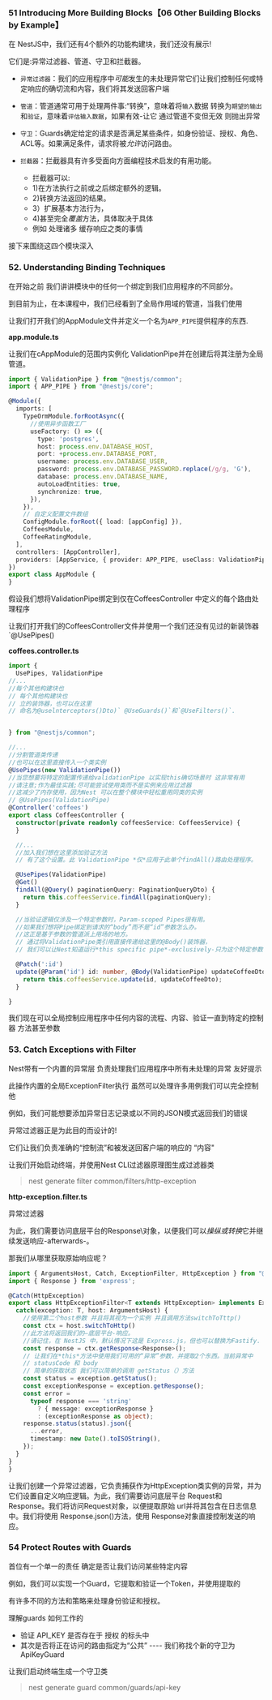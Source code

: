 ### 51 Introducing More Building Blocks【06 Other Building Blocks by Example】

在 NestJS中，我们还有4个额外的功能构建块，我们还没有展示!

它们是:异常过滤器、管道、守卫和拦截器。

- `异常过滤器`：我们的应用程序中*可能*发生的未处理异常它们让我们控制任何或特定响应的确切流和内容，我们将其发送回客户端

- `管道`：管道通常可用于处理两件事:“转换”，意味着将`输入`数据
  转换为`期望的输出`和`验证`，意味着`评估输入数据`，如果有效-让它 通过管道不变但无效 则抛出异常

- `守卫`：Guards确定给定的请求是否满足某些条件，如身份验证、授权、角色、ACL等。如果满足条件，请求将被*允许*访问路由。

- `拦截器`：拦截器具有许多受面向方面编程技术启发的有用功能。
    - 拦截器可以:
    - 1)在方法执行之前或之后绑定额外的逻辑。
    - 2)转换方法返回的结果。
    - 3）扩展基本方法行为，
    - 4)甚至完全*覆盖*方法，具体取决于具体
    - 例如 处理诸多 缓存响应之类的事情

接下来围绕这四个模块深入

### 52. Understanding Binding Techniques

在开始之前 我们讲讲模块中的任何一个绑定到我们应用程序的不同部分。

到目前为止，在本课程中，我们已经看到了全局作用域的管道，当我们使用

让我们打开我们的AppModule文件并定义一个名为`APP_PIPE`提供程序的东西.

**app.module.ts**

让我们在cAppModule的范围内实例化 ValidationPipe并在创建后将其注册为全局管道。

```ts
import { ValidationPipe } from "@nestjs/common";
import { APP_PIPE } from "@nestjs/core";

@Module({
  imports: [
    TypeOrmModule.forRootAsync({
      //使用异步函数工厂
      useFactory: () => ({
        type: 'postgres',
        host: process.env.DATABASE_HOST,
        port: +process.env.DATABASE_PORT,
        username: process.env.DATABASE_USER,
        password: process.env.DATABASE_PASSWORD.replace(/g/g, 'G'),
        database: process.env.DATABASE_NAME,
        autoLoadEntities: true,
        synchronize: true,
      }),
    }),
    // 自定义配置文件数组
    ConfigModule.forRoot({ load: [appConfig] }),
    CoffeesModule,
    CoffeeRatingModule,
  ],
  controllers: [AppController],
  providers: [AppService, { provider: APP_PIPE, useClass: ValidationPipe }],
})
export class AppModule {
}
```

假设我们想将ValidationPipe绑定到仅在CoffeesController 中定义的每个路由处理程序

让我们打开我们的CoffeesController文件并使用一个我们还没有见过的新装饰器`@UsePipes()

**coffees.controller.ts**

```ts
import {
  UsePipes, ValidationPipe
//...
//每个其他构建块也
// 每个其他构建块也
// 立的装饰器，也可以在这里
// 命名为@uselnterceptors()Dto)` @UseGuards()`和`@UseFilters()`.


} from "@nestjs/common";

//...
//分割管道类传递
//也可以在这里直接传入一个类实例
@UsePipes(new ValidationPipe())
//当您想要将特定的配置传递给validationPipe 以实现this确切场景时 这非常有用
//请注意;作为最佳实践;尽可能尝试使用类而不是实例来应用过滤器
//这减少了内存使用，因为Nest 可以在整个模块中轻松重用同类的实例
// @UsePipes(ValidationPipe)
@Controller('coffees')
export class CoffeesController {
  constructor(private readonly coffeesService: CoffeesService) {
  }

  //...
  //加入我们想在这里添加验证方法
  // 有了这个设置。此 ValidationPipe *仅*应用于此单个findAll()路由处理程序。

  @UsePipes(ValidationPipe)
  @Get()
  findAll(@Query() paginationQuery: PaginationQueryDto) {
    return this.coffeesService.findAll(paginationQuery);
  }

  //当验证逻辑仅涉及一个特定参数时，Param-scoped Pipes很有用。
  //如果我们想将Pipe绑定到请求的“body”而不是“id”参数怎么办。
  //这正是基于参数的管道派上用场的地方。
  // 通过将ValidationPipe类引用直接传递给这里的@Body()装饰器，
  // 我们可以让Nest知道运行*this specific pipe*-exclusively-只为这个特定参数!

  @Patch(':id')
  update(@Param('id') id: number, @Body(ValidationPipe) updateCoffeeDto: UpdateCoffeeDto) {
    return this.coffeesService.update(id, updateCoffeeDto);
  }

}
```

我们现在可以全局控制应用程序中任何内容的流程、内容、验证一直到特定的控制器 方法甚至参数

### 53. Catch Exceptions with Filter

Nest带有一个内置的异常层 负责处理我们应用程序中所有未处理的异常 友好提示

此操作内置的全局ExceptionFilter执行 虽然可以处理许多用例我们可以完全控制他

例如，我们可能想要添加异常日志记录或以不同的JSON模式返回我们的错误

异常过滤器正是为此目的而设计的!

它们让我们负责准确的“控制流”和被发送回客户端的响应的 “内容"

让我们开始启动终端，并使用Nest CLI过滤器原理图生成过滤器类

> nest generate filter common/filters/http-exception

**http-exception.filter.ts**

异常过滤器

为此，我们需要访问底层平台的Response\对象，以便我们可以*操纵或转换*它并继续发送响应-afterwards-。

那我们从哪里获取原始响应呢？

```ts
import { ArgumentsHost, Catch, ExceptionFilter, HttpException } from "@nestjs/common";
import { Response } from 'express';

@Catch(HttpException)
export class HttpExceptionFilter<T extends HttpException> implements ExceptionFilter {
  catch(exception: T, host: ArgumentsHost) {
    //使用第二个host参数 并且将其视为一个实例 并且调用方法switchToTttp()
    const ctx = host.switchToHttp()
    //此方法将返回我们的–底层平台-响应。
    //请记住，在 NestJS 中，默认情况下这是 Express.js，但也可以替换为Fastify. 为了更好的类型安全 让我们将类型指定为‘响应’promise
    const response = ctx.getResponse<Response>();
    // 让我们在*this*方法中使用我们可用的“异常”参数，并提取2个东西。当前异常中
    // statusCode 和 body
    // 简单的获取状态 我们可以简单的调用 getStatus（）方法
    const status = exception.getStatus();
    const exceptionResponse = exception.getResponse();
    const error =
      typeof response === 'string'
        ? { message: exceptionResponse }
        : (exceptionResponse as object);
    response.status(status).json({
      ...error,
      timestamp: new Date().toISOString(),
    });
  }
}
}
```

让我们创建一个异常过滤器，它负责捕获作为HttpException类实例的异常，并为它们设置自定义响应逻辑。为此，我们需要访问底层平台
Request和 Response。我们将访问Request对象，以便提取原始 url并将其包含在日志信息中。我们将使用 Response.json()方法，使用
Response对象直接控制发送的响应。

### 54 Protect Routes with Guards

首位有一个单一的责任 确定是否让我们访问某些特定内容

例如，我们可以实现一个Guard，它提取和验证一个Token，并使用提取的

有许多不同的方法和策略来处理身份验证和授权。

理解guards 如何工作的

- 验证 API_KEY 是否存在于 授权 的标头中
- 其次是否将正在访问的路由指定为“公共” ---- 我们称找个新的守卫为 ApiKeyGuard

让我们启动终端生成一个守卫类

> nest generate guard common/guards/api-key























 
    

   
 




